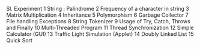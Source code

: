 Sl. Experiment
1	  String : Palindrome
2  	Frequency of a character in string
3  	Matrix Multiplication
4	  Inheritance
5	  Polymorphism
6	  Garbage Collector
7	  File handling Exceptions
8	  String Tokenizer
9	  Usage of Try, Catch, Throws and Finally
10	Multi-Threaded Program
11	Thread Synchronization
12	Simple Calculator (GUI)
13	Traffic Light Simulation (Applet)
14	Doubly Linked List
15	Quick Sort
